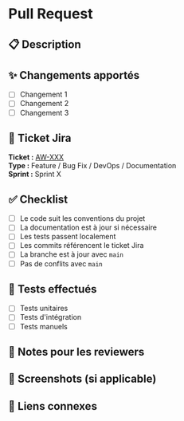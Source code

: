 # Pull Request

## 📋 Description

<!-- Décrivez brièvement les changements apportés -->

## ✨ Changements apportés

- [ ] Changement 1
- [ ] Changement 2
- [ ] Changement 3

## 🎯 Ticket Jira

**Ticket :** [AW-XXX](lien-vers-jira)  
**Type :** Feature / Bug Fix / DevOps / Documentation  
**Sprint :** Sprint X

## ✅ Checklist

- [ ] Le code suit les conventions du projet
- [ ] La documentation est à jour si nécessaire
- [ ] Les tests passent localement
- [ ] Les commits référencent le ticket Jira
- [ ] La branche est à jour avec `main`
- [ ] Pas de conflits avec `main`

## 🧪 Tests effectués

<!-- Décrivez les tests que vous avez effectués -->

- [ ] Tests unitaires
- [ ] Tests d'intégration
- [ ] Tests manuels

## 📝 Notes pour les reviewers

<!-- Informations importantes pour la revue de code -->

## 📸 Screenshots (si applicable)

<!-- Ajoutez des captures d'écran si pertinent -->

## 🔗 Liens connexes

<!-- Liens vers la documentation, Jira, etc. -->
